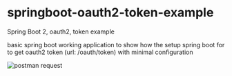 # springboot-oauth2-token-example
Spring Boot 2, oauth2, token example

basic spring boot working application to show how the setup spring boot for 
to get oauth2 token (url: /oauth/token) with minimal configuration

![postman request](https://user-images.githubusercontent.com/8514246/64672616-8999f380-d49e-11e9-92ed-8cb93fcdc282.png)